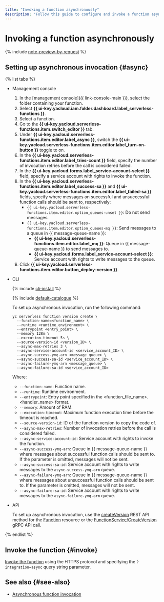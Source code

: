 ```yaml
---
title: "Invoking a function asynchronously"
description: "Follow this guide to configure and invoke a function asynchronously."
---
```


# Invoking a function asynchronously

{% include [note-preview-by-request](../../../_includes/note-preview-by-request.md) %}

## Setting up asynchronous invocation {#async}

{% list tabs %}

- Management console

    1. In the [management console]({{ link-console-main }}), select the folder containing your function.
    1. Select **{{ ui-key.yacloud.iam.folder.dashboard.label_serverless-functions }}**.
    1. Select a function.
    1. Go to the **{{ ui-key.yacloud.serverless-functions.item.switch_editor }}** tab.
    1. Under **{{ ui-key.yacloud.serverless-functions.item.editor.label_async }}**, switch the **{{ ui-key.yacloud.serverless-functions.item.editor.label_turn-on-button }}** toggle to on.
    1. In the **{{ ui-key.yacloud.serverless-functions.item.editor.label_tries-count }}** field, specify the number of invocation retries before the call is considered failed.
    1. In the **{{ ui-key.yacloud.forms.label_service-account-select }}** field, specify a service account with rights to invoke the function.
    1. In the **{{ ui-key.yacloud.serverless-functions.item.editor.label_success-sa }}** and **{{ ui-key.yacloud.serverless-functions.item.editor.label_failed-sa }}** fields, specify where messages on successful and unsuccessful function calls should be sent to, respectively:
        * `{{ ui-key.yacloud.serverless-functions.item.editor.option_queues-unset }}`: Do not send messages.
        * `{{ ui-key.yacloud.serverless-functions.item.editor.option_queues-mq }}`: Send messages to a queue in {{ message-queue-name }}:
            * **{{ ui-key.yacloud.serverless-functions.item.editor.label_mq }}**: Queue in {{ message-queue-name }} to send messages to.
            * **{{ ui-key.yacloud.forms.label_service-account-select }}**: Service account with rights to write messages to the queue.
    1. Click **{{ ui-key.yacloud.serverless-functions.item.editor.button_deploy-version }}**.

- CLI

    {% include [cli-install](../../../_includes/cli-install.md) %}

    {% include [default-catalogue](../../../_includes/default-catalogue.md) %}

    To set up asynchronous invocation, run the following command:

    ```
    yc serverless function version create \
      --function-name=<function_name> \
      --runtime <runtime_environment> \
      --entrypoint <entry_point> \
      --memory 128m \
      --execution-timeout 5s \
      --source-version-id <version_ID> \
      --async-max-retries 3 \
      --async-service-account-id <service_account_ID> \
      --async-success-ymq-arn <message_queue> \
      --async-success-sa-id <service_account_ID> \
      --async-failure-ymq-arn <message_queue> \
      --async-failure-sa-id <service_account_ID>
    ```
    Where:

    * `--function-name`: Function name.
    * `--runtime`: Runtime environment.
    * `--entrypoint`: Entry point specified in the <function_file_name>.<handler_name> format.
    * `--memory`: Amount of RAM.
    * `--execution-timeout`: Maximum function execution time before the timeout is reached.
    * `--source-version-id`: ID of the function version to copy the code of.
    * `--async-max-retries`: Number of invocation retries before the call is considered failed.
    * `--async-service-account-id`: Service account with rights to invoke the function.
    * `--async-success-ymq-arn`: Queue in {{ message-queue-name }} where messages about successful function calls should be sent to. If the parameter is omitted, messages will not be sent.
    * `--async-success-sa-id`: Service account with rights to write messages to the `async-success-ymq-arn` queue.
    * `--async-failure-ymq-arn`: Queue in {{ message-queue-name }} where messages about unsuccessful function calls should be sent to. If the parameter is omitted, messages will not be sent.
    * `--async-failure-sa-id`: Service account with rights to write messages to the `async-failure-ymq-arn` queue.

- API

    To set up asynchronous invocation, use the [createVersion](../../functions/api-ref/Function/createVersion.md) REST API method for the [Function](../../functions/api-ref/Function/index.md) resource or the [FunctionService/CreateVersion](../../functions/api-ref/grpc/function_service.md#CreateVersion) gRPC API call.

{% endlist %}

## Invoke the function {#invoke}

[Invoke the function](function-invoke.md) using the HTTPS protocol and specifying the `?integration=async` query string parameter.

## See also {#see-also}

* [Asynchronous function invocation](../../concepts/function-invoke-async.md)
